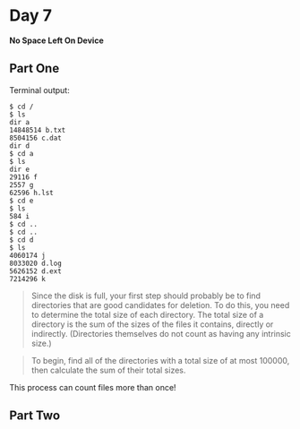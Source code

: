 # Day 7

**No Space Left On Device**

## Part One

Terminal output:

```
$ cd /
$ ls
dir a
14848514 b.txt
8504156 c.dat
dir d
$ cd a
$ ls
dir e
29116 f
2557 g
62596 h.lst
$ cd e
$ ls
584 i
$ cd ..
$ cd ..
$ cd d
$ ls
4060174 j
8033020 d.log
5626152 d.ext
7214296 k
```

> Since the disk is full, your first step should probably be to find directories that
> are good candidates for deletion. To do this, you need to determine the total size
> of each directory. The total size of a directory is the sum of the sizes of the
> files it contains, directly or indirectly. (Directories themselves do not count as
> having any intrinsic size.)

> To begin, find all of the directories with a total size of at most 100000, then
> calculate the sum of their total sizes.

This process can count files more than once!

## Part Two
